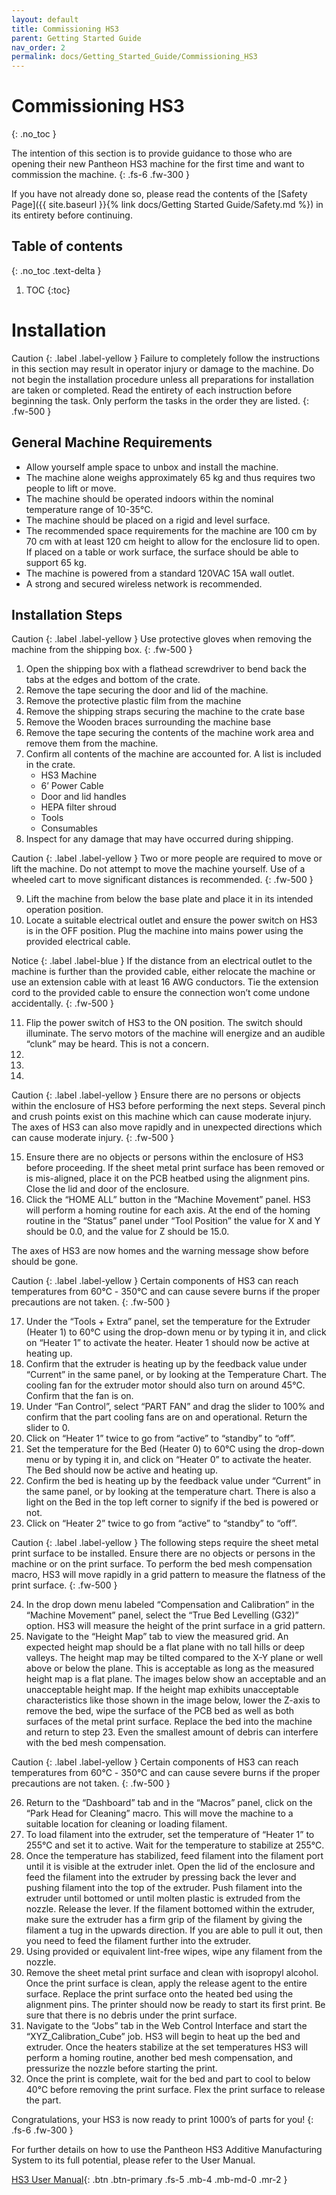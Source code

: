 ```yaml
---
layout: default
title: Commissioning HS3
parent: Getting Started Guide
nav_order: 2
permalink: docs/Getting_Started_Guide/Commissioning_HS3
---
```


# Commissioning HS3
{: .no_toc }

The intention of this section is to provide guidance to those who are opening their new Pantheon HS3 machine for the first time and want to commission the machine.
{: .fs-6 .fw-300 }

If you have not already done so, please read the contents of the [Safety Page]({{ site.baseurl }}{% link docs/Getting Started Guide/Safety.md %}) in its entirety before continuing.

## Table of contents
{: .no_toc .text-delta }

1. TOC
{:toc}

# Installation

Caution
{: .label .label-yellow }
Failure to completely follow the instructions in this section may result in operator injury or damage to the machine. Do not begin the installation procedure unless all preparations for installation are taken or completed. Read the entirety of each instruction before beginning the task. Only perform the tasks in the order they are listed.
{: .fw-500 }

## General Machine Requirements
- Allow yourself ample space to unbox and install the machine.
- The machine alone weighs approximately 65 kg and thus requires two people to lift or move.
- The machine should be operated indoors within the nominal temperature range of 10-35℃.
- The machine should be placed on a rigid and level surface.
- The recommended space requirements for the machine are 100 cm by 70 cm with at least 120 cm height to allow for the enclosure lid to open. If placed on a table or work surface, the surface should be able to support 65 kg.
- The machine is powered from a standard 120VAC 15A wall outlet.
- A strong and secured wireless network is recommended.

## Installation Steps

Caution
{: .label .label-yellow }
Use protective gloves when removing the machine from the shipping box.
{: .fw-500 }

1. Open the shipping box with a flathead screwdriver to bend back the tabs at the edges and bottom of the crate.
2. Remove the tape securing the door and lid of the machine.
3. Remove the protective plastic film from the machine
4. Remove the shipping straps securing the machine to the crate base
5. Remove the Wooden braces surrounding the machine base
6. Remove the tape securing the contents of the machine work area and remove them from the machine.
7. Confirm all contents of the machine are accounted for. A list is included in the crate.
    - HS3 Machine
    - 6’ Power Cable
    - Door and lid handles
    - HEPA filter shroud
    - Tools
    - Consumables
8. Inspect for any damage that may have occurred during shipping.

Caution
{: .label .label-yellow }
Two or more people are required to move or lift the machine. Do not attempt to move the machine yourself. Use of a wheeled cart to move significant distances is recommended.
{: .fw-500 }

9. Lift the machine from below the base plate and place it in its intended operation position. 
10. Locate a suitable electrical outlet and ensure the power switch on HS3 is in the OFF position. Plug the machine into mains power using the provided electrical cable.

Notice
{: .label .label-blue }
If the distance from an electrical outlet to the machine is further than the provided cable, either relocate the machine or use an extension cable with at least 16 AWG conductors. Tie the extension cord to the provided cable to ensure the connection won’t come undone accidentally. 
{: .fw-500 }

11. Flip the power switch of HS3 to the ON position. The switch should illuminate. The servo motors of the machine will energize and an audible “clunk” may be heard. This is not a concern.
12. 
13. 
14. 

Caution
{: .label .label-yellow }
Ensure there are no persons or objects within the enclosure of HS3 before performing the next steps. Several pinch and crush points exist on this machine which can cause moderate injury. The axes of HS3 can also move rapidly and in unexpected directions which can cause moderate injury. 
{: .fw-500 }

15. Ensure there are no objects or persons within the enclosure of HS3 before proceeding. If the sheet metal print surface has been removed or is mis-aligned, place it on the PCB heatbed using the alignment pins. Close the lid and door of the enclosure.
16. Click the “HOME ALL” button in the “Machine Movement” panel. HS3 will perform a homing routine for each axis. At the end of the homing routine in the “Status” panel under “Tool Position” the value for X and Y should be 0.0, and the value for Z should be 15.0.

The axes of HS3 are now homes and the warning message show before should be gone.

Caution
{: .label .label-yellow }
Certain components of HS3 can reach temperatures from 60℃ - 350℃ and can cause severe burns if the proper precautions are not taken.
{: .fw-500 }

17. Under the “Tools + Extra” panel, set the temperature for the Extruder (Heater 1) to 60℃ using the drop-down menu or by typing it in, and click on “Heater 1” to activate the heater. Heater 1 should now be active at heating up.
18. Confirm that the extruder is heating up by the feedback value under “Current” in the same panel, or by looking at the Temperature Chart. The cooling fan for the extruder motor should also turn on around 45℃. Confirm that the fan is on.
19. Under “Fan Control”, select “PART FAN” and drag the slider to 100% and confirm that the part cooling fans are on and operational. Return the slider to 0.
20. Click on “Heater 1” twice to go from “active” to “standby” to “off”.
21. Set the temperature for the Bed (Heater 0) to 60℃ using the drop-down menu or by typing it in, and click on “Heater 0” to activate the heater. The Bed should now be active and heating up.
22. Confirm the bed is heating up by the feedback value under “Current” in the same panel, or by looking at the temperature chart. There is also a light on the Bed in the top left corner to signify if the bed is powered or not.
23. Click on “Heater 2” twice to go from “active” to “standby” to “off”.

Caution
{: .label .label-yellow }
The following steps require the sheet metal print surface to be installed. Ensure there are no objects or persons in the machine or on the print surface. To perform the bed mesh compensation macro, HS3 will move rapidly in a grid pattern to measure the flatness of the print surface.
{: .fw-500 }

24. In the drop down menu labeled “Compensation and Calibration” in the “Machine Movement” panel, select the “True Bed Levelling (G32)” option. HS3 will measure the height of the print surface in a grid pattern.
25. Navigate to the “Height Map” tab to view the measured grid. An expected height map should be a flat plane with no tall hills or deep valleys. The height map may be tilted compared to the X-Y plane or well above or below the plane. This is acceptable as long as the measured height map is a flat plane. The images below show an acceptable and an unacceptable height map. If the height map exhibits unacceptable characteristics like those shown in the image below, lower the Z-axis to remove the bed, wipe the surface of the PCB bed as well as both surfaces of the metal print surface. Replace the bed into the machine and return to step 23. Even the smallest amount of debris can interfere with the bed mesh compensation. 

Caution
{: .label .label-yellow }
Certain components of HS3 can reach temperatures from 60℃ - 350℃ and can cause severe burns if the proper precautions are not taken.
{: .fw-500 }

26. Return to the “Dashboard” tab and in the “Macros” panel, click on the “Park Head for Cleaning” macro. This will move the machine to a suitable location for cleaning or loading filament.
27. To load filament into the extruder, set the temperature of “Heater 1” to 255℃ and set it to active. Wait for the temperature to stabilize at 255℃.
28. Once the temperature has stabilized, feed filament into the filament port until it is visible at the extruder inlet. Open the lid of the enclosure and feed the filament into the extruder by pressing back the lever and pushing filament into the top of the extruder. Push filament into the extruder until bottomed or until molten plastic is extruded from the nozzle. Release the lever. If the filament bottomed within the extruder, make sure the extruder has a firm grip of the filament by giving the filament a tug in the upwards direction. If you are able to pull it out, then you need to feed the filament further into the extruder.
29. Using provided or equivalent lint-free wipes, wipe any filament from the nozzle.
30. Remove the sheet metal print surface and clean with isopropyl alcohol. Once the print surface is clean, apply the release agent to the entire surface. Replace the print surface onto the heated bed using the alignment pins. The printer should now be ready to start its first print. Be sure that there is no debris under the print surface.
31. Navigate to the “Jobs” tab in the Web Control Interface and start the “XYZ_Calibration_Cube” job. HS3 will begin to heat up the bed and extruder. Once the heaters stabilize at the set temperatures HS3 will perform a homing routine, another bed mesh compensation, and pressurize the nozzle before starting the print.
32. Once the print is complete, wait for the bed and part to cool to below 40℃ before removing the print surface. Flex the print surface to release the part.

Congratulations, your HS3 is now ready to print 1000’s of parts for you!
{: .fs-6 .fw-300 }

For further details on how to use the Pantheon HS3 Additive Manufacturing System to its full potential, please refer to the User Manual.

[HS3 User Manual](In-Depth_Guide/HS3_User_Manual){: .btn .btn-primary .fs-5 .mb-4 .mb-md-0 .mr-2 }



